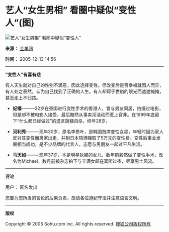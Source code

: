 # 艺人“女生男相” 看圈中疑似“变性人”(图)

![艺人“女生男相” 看圈中疑似“变性人"](https://photocdn.sohu.com/20051213/Img227678821.jpg)

**来源：** [金羊网](https://www.ycwb.com/)

**时间：** 2005-12-13 14:56

---

**“变性人”有喜有悲**

有人天生就对自己的性别不满意，因此选择变性。但改变后是否幸福就因人而异，有人处之泰然，认为自己找到了正确的人生。有人却碍于世俗的眼光而遮遮掩掩，甚至走上不归路。

- **妃樯**———22岁在泰国进行变性手术的香港人，曾与男友同居，拍摄过电影，但是却不被电影人接受，最后黯然从事卖淫活动而惹上官非。在1999年底留下“什么都已经做过”的遗言跳楼自杀，终年28岁。

- **河利秀**———现年30岁，原名李景叶，是韩国首席变性女星，年轻时因为家人反对其变性而离家出走，并到日本陪酒赚取了5万元的变性费。变性后事业发展相当成功，是不少品牌的代言人，志愿与男朋友一起过平凡生活。

- **马天如**———现年37岁，本是明星狄娜的女儿，数年前毅然做了变性手术，改名为Michael，数月前被杂志拍下与丰满女郎在寓所过夜，尽享男士风流。

---

**评论**

用户： 匿名发出

您要为您所发的言论的后果负责，故请各位遵纪守法并注意语言文明。

---

**版权**

Copyright © 2005 Sohu.com Inc. All rights reserved. [搜狐公司版权所有](https://www.sohu.com/about/copyright.html)